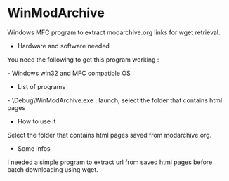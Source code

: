 # WinModArchive

Windows MFC program to extract modarchive.org links for wget retrieval.

* Hardware and software needed

You need the following to get this program working :

\- Windows win32 and MFC compatible OS<br>

* List of programs

\- \\Debug\\WinModArchive.exe : launch, select the folder that contains html pages<br>

* How to use it

Select the folder that contains html pages saved from modarchive.org.

* Some infos

I needed a simple program to extract url from saved html pages before batch downloading using wget.
